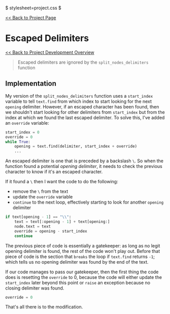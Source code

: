 $ stylesheet=project.css $

[<< Back to Project Page](/project)

# Escaped Delimiters

[<< Back to Project Development Overview](/project)

> Escaped delimiters are ignored by the `split_nodes_delimiters` function

## Implementation

My version of the `split_nodes_delimiters` function uses a `start_index` variable to tell `text.find` from which index to start looking for the next `opening` delimiter. However, if an escaped character has been found, then we shouldn't start looking for other delimiters from `start_index` but from the index at which we found the last escaped delimiter. To solve this, I've added an `override` variable:

```python
start_index = 0
override = 0
while True: 
    opening = text.find(delimiter, start_index + override)
    ...
```

An escaped delimiter is one that is preceded by a backslash `\`. So when the function found a potential _opening delimiter_, it needs to check the previous character to know if it's an escaped character.

If it found a `\` then I want the code to do the following:

- remove the `\` from the text
- update the `override` variable
- `continue` to the next loop, effectively starting to look for another `opening` delimiter

```python
if text[opening - 1] == "\\":
    text = text[:opening - 1] + text[opening:]
    node.text = text
    override = opening - start_index
    continue
```

The previous piece of code is essentially a gatekeeper: as long as no legit opening delimiter is found, the rest of the code won't play out. Before that piece of code is the section that `breaks` the loop if `text.find` returns `-1`; which tells us no opening delimiter was found by the end of the text.

If our code manages to pass our gatekeeper, then the first thing the code does is resetting the `override` to 0, because the code will either update the `start_index` later beyond this point or `raise` an exception because no closing delimiter was found.

```python
override = 0
```

That's all there is to the modification.
